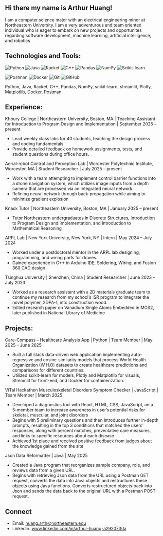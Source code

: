 ## Hi there my name is Arthur Huang!

I am a computer science major with an electrical engineering minor at Northeastern University. I am a very adventurous and team oriented individual who is eager to embark on new projects and opportunites regarding software development, machine learning, artificial intelligence, and robotics.

## Technologies and Tools:  
![Python](https://img.shields.io/badge/python-3670A0?style=for-the-badge&logo=python&logoColor=ffdd54)
![Java](https://img.shields.io/badge/java-%23ED8B00.svg?style=for-the-badge&logo=openjdk&logoColor=white)
![Racket](https://img.shields.io/badge/Racket-850808?style=for-the-badge&logo=racket&logoColor=020559)
![C++](https://img.shields.io/badge/c++-%2300599C.svg?style=for-the-badge&logo=c%2B%2B&logoColor=white)
![Pandas](https://img.shields.io/badge/Pandas-FFFFFF?style=for-the-badge&logo=pandas&logoColor=000000)
![NumPy](https://img.shields.io/badge/numpy-%23013243.svg?style=for-the-badge&logo=numpy&logoColor=white)
![Scikit-learn](https://img.shields.io/badge/Scikit%20learn-f7b440?style=for-the-badge&logo=scikit-learn&logoColor=40aef7)


![Postman](https://img.shields.io/badge/Postman-FF6C37?style=for-the-badge&logo=postman&logoColor=white)
![Docker](https://img.shields.io/badge/docker-%230db7ed.svg?style=for-the-badge&logo=docker&logoColor=white)
![Git](https://img.shields.io/badge/git-%23F05033.svg?style=for-the-badge&logo=git&logoColor=white)
![GitHub](https://img.shields.io/badge/github-%23121011.svg?style=for-the-badge&logo=github&logoColor=white)

Python, Java, Racket, C++, Pandas, NumPy, scikit-learn, streamlit, Plotly, Matplotlib, Docker, Postman

## Experience: 

Khoury College | Northeastern University, Boston, MA | Teaching Assistant for Introduction to Program Design and Implementation | September 2025 – present

  * Lead weekly class labs for 40 students, teaching the design process and coding fundamentals
  * Provide detailed feedback on homework assignments, tests, and student questions during office hours.

Aerial-robot Control and Perception Lab | Worcester Polytechnic Institute, Worcester, MA | Student Researcher | July 2025 – present

  * Work with a team attempting to implement control barrier functions into a drone navigation system, which utilizes image inputs from a depth camera that are processed via     an integrated neural network. 
  * Refining neural network through back-propagation while aiming to minimize gradient explosion

Knack Tutor | Northeastern University, Boston, MA	| January 2025 – present
  * Tutor Northeastern undergraduates in Discrete Structures, Introduction to Program Design and Implementation, and Introduction to Mathematical Reasoning 

ARPL Lab | New York University, New York, NY | Intern | May 2024 – July 2024

  * Worked under a postdoctoral mentor in the ARPL lab designing, programming, and wiring parts for drones.
  * Gained experience in C++ in Arduino IDE, Soldering, Wiring, and Fusion 360 CAD design.

Tsinghua University | Shenzhen, China | Student Researcher | June 2023 – July 2023
  * Worked as a research assistant with a 2D materials graduate team to continue my research from my school’s ISR program to integrate the novel polymer, 2DPA-1, into construction wood.
  * Edited research paper on Vanadium Single Atoms Embedded in MOS2, later published in National Library of Medicine

## Projects:

Care-Compass – Healthcare Analysis App |  Python | Team Member | May 2025 – June 2025
  * Built a full stack data-driven web application implementing auto-regressive and cosine-similarity models that process World Health Organization (W.H.O) datasets to create healthcare predictions and comparisons for different countries.
  * Utilized scikit-learn for models, Plotly and Matplotlib for visuals, Streamlit for front-end, and Docker for containerization.

ViTal Hackathon Musculoskeletal Disorders Symptom Checker | JavaScript | Team Member | March 2025
  * Developed a diagnostics tool with React, HTML, CSS, JavaScript, on a 5-member team to increase awareness in user’s potential risks for skeletal, muscular, and joint disorders
  * Begins with 5 preliminary questions and then introduces further in-depth prompts, resulting in the top 3 conditions that matched the users' responses, along with percent matches, preventative care measures, and links to specific resources about each disease
  * Achieved 1st place and received positive feedback from judges about the knowledge gained from the site

Json Data Reformatter | Java | May 2025
* Created a Java program that reorganizes sample company, role, and reviews data from a given URL.
* Begins with retrieving Json data from the URL using a Postman GET request, converts the data into Java objects and restructures these objects using Java functions. Converts restructured objects back into Json and sends the data back to the original URL with a Postman POST request.


## Connect

  * Email: huang.arth@northeastern.edu
  * Linkedin: www.linkedin.com/in/arthur-huang-a2920730a









<!--
**Arthur-T-Huang/Arthur-T-Huang** is a ✨ _special_ ✨ repository because its `README.md` (this file) appears on your GitHub profile.

Here are some ideas to get you started:

- 🔭 I’m currently working on learning the fundamentals of programing through racket and also the basics of python
and its uses in interpreting gyroscope data from drones in the NU Robotics Space Drone project.
- 🌱 I’m currently learning ...
- 👯 I’m looking to collaborate on ...
- 🤔 I’m looking for help with ...
- 💬 Ask me about ...
- 📫 How to reach me: ...
- 😄 Pronouns: ...
- ⚡ Fun fact: ...
-->
